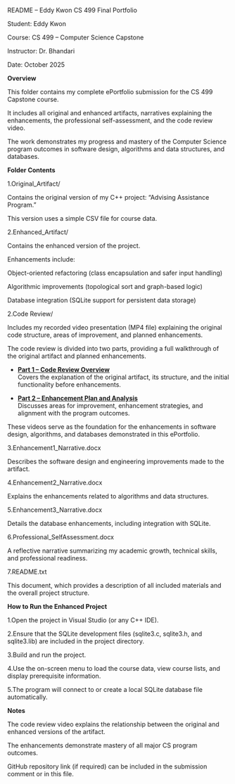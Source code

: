README – Eddy Kwon CS 499 Final Portfolio



Student: Eddy Kwon

Course: CS 499 – Computer Science Capstone

Instructor: Dr. Bhandari

Date: October 2025



**Overview**



This folder contains my complete ePortfolio submission for the CS 499 Capstone course.

It includes all original and enhanced artifacts, narratives explaining the enhancements, the professional self-assessment, and the code review video.

The work demonstrates my progress and mastery of the Computer Science program outcomes in software design, algorithms and data structures, and databases.



**Folder Contents**



1.Original\_Artifact/



Contains the original version of my C++ project: “Advising Assistance Program.”



This version uses a simple CSV file for course data.



2.Enhanced\_Artifact/



Contains the enhanced version of the project.



Enhancements include:



Object-oriented refactoring (class encapsulation and safer input handling)



Algorithmic improvements (topological sort and graph-based logic)



Database integration (SQLite support for persistent data storage)



2.Code Review/



Includes my recorded video presentation (MP4 file) explaining the original code structure, areas of improvement, and planned enhancements.

The code review is divided into two parts, providing a full walkthrough of the original artifact and planned enhancements.

- **[Part 1 – Code Review Overview](https://youtu.be/wL5vHgfwNPw)**  
  Covers the explanation of the original artifact, its structure, and the initial functionality before enhancements.

- **[Part 2 – Enhancement Plan and Analysis](https://youtu.be/NNv-yAj8FXY)**  
  Discusses areas for improvement, enhancement strategies, and alignment with the program outcomes.

These videos serve as the foundation for the enhancements in software design, algorithms, and databases demonstrated in this ePortfolio.



3.Enhancement1\_Narrative.docx



Describes the software design and engineering improvements made to the artifact.



4.Enhancement2\_Narrative.docx



Explains the enhancements related to algorithms and data structures.



5.Enhancement3\_Narrative.docx



Details the database enhancements, including integration with SQLite.



6.Professional\_SelfAssessment.docx



A reflective narrative summarizing my academic growth, technical skills, and professional readiness.



7.README.txt



This document, which provides a description of all included materials and the overall project structure.





**How to Run the Enhanced Project**



1\.Open the project in Visual Studio (or any C++ IDE).



2\.Ensure that the SQLite development files (sqlite3.c, sqlite3.h, and sqlite3.lib) are included in the project directory.



3\.Build and run the project.



4\.Use the on-screen menu to load the course data, view course lists, and display prerequisite information.



5\.The program will connect to or create a local SQLite database file automatically.





**Notes**



The code review video explains the relationship between the original and enhanced versions of the artifact.



The enhancements demonstrate mastery of all major CS program outcomes.



GitHub repository link (if required) can be included in the submission comment or in this file.

















































